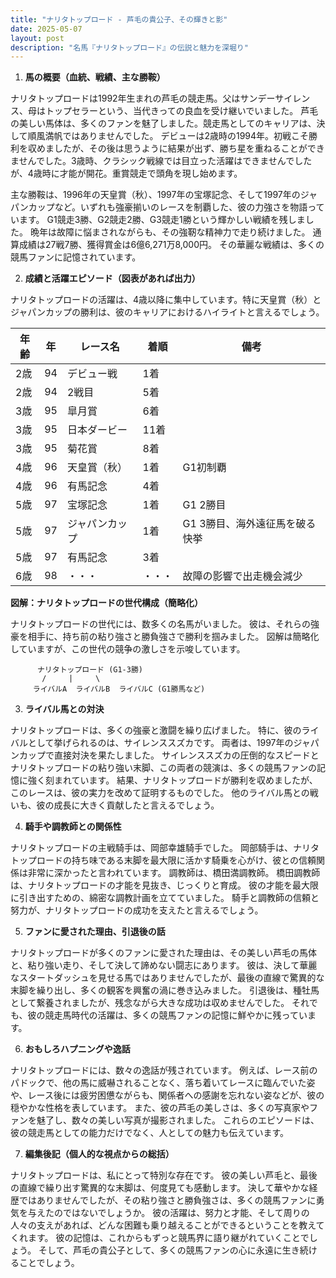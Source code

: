 ```yaml
---
title: "ナリタトップロード - 芦毛の貴公子、その輝きと影"
date: 2025-05-07
layout: post
description: "名馬『ナリタトップロード』の伝説と魅力を深堀り"
---
```


1. **馬の概要（血統、戦績、主な勝鞍）**

ナリタトップロードは1992年生まれの芦毛の競走馬。父はサンデーサイレンス、母はトップセラーという、当代きっての良血を受け継いでいました。  芦毛の美しい馬体は、多くのファンを魅了しました。競走馬としてのキャリアは、決して順風満帆ではありませんでした。  デビューは2歳時の1994年。初戦こそ勝利を収めましたが、その後は思うように結果が出ず、勝ち星を重ねることができませんでした。3歳時、クラシック戦線では目立った活躍はできませんでしたが、4歳時に才能が開花。重賞競走で頭角を現し始めます。

主な勝鞍は、1996年の天皇賞（秋）、1997年の宝塚記念、そして1997年のジャパンカップなど。いずれも強豪揃いのレースを制覇した、彼の力強さを物語っています。  G1競走3勝、G2競走2勝、G3競走1勝という輝かしい戦績を残しました。  晩年は故障に悩まされながらも、その強靭な精神力で走り続けました。  通算成績は27戦7勝、獲得賞金は6億6,271万8,000円。  その華麗な戦績は、多くの競馬ファンに記憶されています。


2. **成績と活躍エピソード（図表があれば出力）**

ナリタトップロードの活躍は、4歳以降に集中しています。特に天皇賞（秋）とジャパンカップの勝利は、彼のキャリアにおけるハイライトと言えるでしょう。

| 年齢 | 年 | レース名           | 着順 | 備考                                      |
|-----|----|--------------------|-----|-------------------------------------------|
| 2歳 | 94 | デビュー戦           | 1着 |                                           |
| 2歳 | 94 | 2戦目              | 5着 |                                           |
| 3歳 | 95 | 皐月賞              | 6着 |                                           |
| 3歳 | 95 | 日本ダービー          | 11着|                                           |
| 3歳 | 95 | 菊花賞              | 8着 |                                           |
| 4歳 | 96 | 天皇賞（秋）         | 1着 | G1初制覇                                  |
| 4歳 | 96 | 有馬記念            | 4着 |                                           |
| 5歳 | 97 | 宝塚記念            | 1着 | G1 2勝目                                  |
| 5歳 | 97 | ジャパンカップ       | 1着 | G1 3勝目、海外遠征馬を破る快挙          |
| 5歳 | 97 | 有馬記念            | 3着 |                                           |
| 6歳 | 98 | ・・・              | ・・・| 故障の影響で出走機会減少                  |


**図解：ナリタトップロードの世代構成（簡略化）**

ナリタトップロードの世代には、数多くの名馬がいました。  彼は、それらの強豪を相手に、持ち前の粘り強さと勝負強さで勝利を掴みました。  図解は簡略化していますが、この世代の競争の激しさを示唆しています。

```
      ナリタトップロード (G1-3勝)
       /     |     \
     ライバルA  ライバルB  ライバルC (G1勝馬など)
```


3. **ライバル馬との対決**

ナリタトップロードは、多くの強豪と激闘を繰り広げました。  特に、彼のライバルとして挙げられるのは、サイレンススズカです。  両者は、1997年のジャパンカップで直接対決を果たしました。  サイレンススズカの圧倒的なスピードとナリタトップロードの粘り強い末脚、この両者の競演は、多くの競馬ファンの記憶に強く刻まれています。  結果、ナリタトップロードが勝利を収めましたが、このレースは、彼の実力を改めて証明するものでした。  他のライバル馬との戦いも、彼の成長に大きく貢献したと言えるでしょう。


4. **騎手や調教師との関係性**

ナリタトップロードの主戦騎手は、岡部幸雄騎手でした。  岡部騎手は、ナリタトップロードの持ち味である末脚を最大限に活かす騎乗を心がけ、彼との信頼関係は非常に深かったと言われています。  調教師は、橋田満調教師。  橋田調教師は、ナリタトップロードの才能を見抜き、じっくりと育成。  彼の才能を最大限に引き出すための、綿密な調教計画を立てていました。  騎手と調教師の信頼と努力が、ナリタトップロードの成功を支えたと言えるでしょう。


5. **ファンに愛された理由、引退後の話**

ナリタトップロードが多くのファンに愛された理由は、その美しい芦毛の馬体と、粘り強い走り、そして決して諦めない闘志にあります。  彼は、決して華麗なスタートダッシュを見せる馬ではありませんでしたが、最後の直線で驚異的な末脚を繰り出し、多くの観客を興奮の渦に巻き込みました。  引退後は、種牡馬として繋養されましたが、残念ながら大きな成功は収めませんでした。  それでも、彼の競走馬時代の活躍は、多くの競馬ファンの記憶に鮮やかに残っています。


6. **おもしろハプニングや逸話**

ナリタトップロードには、数々の逸話が残されています。  例えば、レース前のパドックで、他の馬に威嚇されることなく、落ち着いてレースに臨んでいた姿や、レース後には疲労困憊ながらも、関係者への感謝を忘れない姿などが、彼の穏やかな性格を表しています。  また、彼の芦毛の美しさは、多くの写真家やファンを魅了し、数々の美しい写真が撮影されました。  これらのエピソードは、彼の競走馬としての能力だけでなく、人としての魅力も伝えています。


7. **編集後記（個人的な視点からの総括）**

ナリタトップロードは、私にとって特別な存在です。  彼の美しい芦毛と、最後の直線で繰り出す驚異的な末脚は、何度見ても感動します。  決して華やかな経歴ではありませんでしたが、その粘り強さと勝負強さは、多くの競馬ファンに勇気を与えたのではないでしょうか。  彼の活躍は、努力と才能、そして周りの人々の支えがあれば、どんな困難も乗り越えることができるということを教えてくれます。  彼の記憶は、これからもずっと競馬界に語り継がれていくことでしょう。  そして、芦毛の貴公子として、多くの競馬ファンの心に永遠に生き続けることでしょう。
